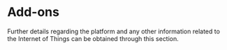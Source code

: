 # Add-ons

Further details regarding the platform and any other information related to the Internet of Things can be obtained through this section.
